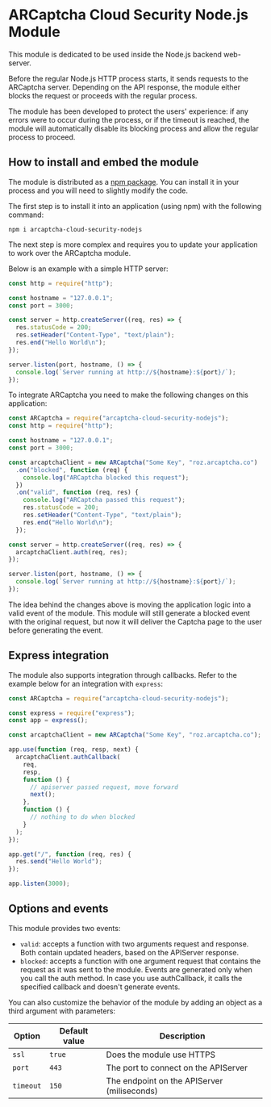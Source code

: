 # ARCaptcha Cloud Security Node.js Module

This module is dedicated to be used inside the Node.js backend web-server.

Before the regular Node.js HTTP process starts, it sends requests to the ARCaptcha server. Depending on the API response, the module either blocks the request or proceeds with the regular process.

The module has been developed to protect the users' experience: if any errors were to occur during the process, or if the timeout is reached, the module will automatically disable its blocking process and allow the regular process to proceed.

## How to install and embed the module

The module is distributed as a [npm package](https://www.npmjs.com/package/arcaptcha-cloud-security-nodejs). You can install it in your process and you will need to slightly modify the code.

The first step is to install it into an application (using npm) with the following command:

```shell
npm i arcaptcha-cloud-security-nodejs
```

The next step is more complex and requires you to update your application to work over the ARCaptcha module.

Below is an example with a simple HTTP server:

```javascript
const http = require("http");

const hostname = "127.0.0.1";
const port = 3000;

const server = http.createServer((req, res) => {
  res.statusCode = 200;
  res.setHeader("Content-Type", "text/plain");
  res.end("Hello World\n");
});

server.listen(port, hostname, () => {
  console.log(`Server running at http://${hostname}:${port}/`);
});
```

To integrate ARCaptcha you need to make the following changes on this application:

```javascript
const ARCaptcha = require("arcaptcha-cloud-security-nodejs");
const http = require("http");

const hostname = "127.0.0.1";
const port = 3000;

const arcaptchaClient = new ARCaptcha("Some Key", "roz.arcaptcha.co")
  .on("blocked", function (req) {
    console.log("ARCaptcha blocked this request");
  })
  .on("valid", function (req, res) {
    console.log("ARCaptcha passed this request");
    res.statusCode = 200;
    res.setHeader("Content-Type", "text/plain");
    res.end("Hello World\n");
  });

const server = http.createServer((req, res) => {
  arcaptchaClient.auth(req, res);
});

server.listen(port, hostname, () => {
  console.log(`Server running at http://${hostname}:${port}/`);
});
```

The idea behind the changes above is moving the application logic into a valid event of the module. This module will still generate a blocked event with the original request, but now it will deliver the Captcha page to the user before generating the event.

## Express integration

The module also supports integration through callbacks. Refer to the example below for an integration with `express`:

```javascript
const ARCaptcha = require("arcaptcha-cloud-security-nodejs");

const express = require("express");
const app = express();

const arcaptchaClient = new ARCaptcha("Some Key", "roz.arcaptcha.co");

app.use(function (req, resp, next) {
  arcaptchaClient.authCallback(
    req,
    resp,
    function () {
      // apiserver passed request, move forward
      next();
    },
    function () {
      // nothing to do when blocked
    }
  );
});

app.get("/", function (req, res) {
  res.send("Hello World");
});

app.listen(3000);
```

## Options and events

This module provides two events:

- `valid`: accepts a function with two arguments request and response. Both contain updated headers, based on the APIServer response.
- `blocked`: accepts a function with one argument request that contains the request as it was sent to the module.
  Events are generated only when you call the auth method. In case you use authCallback, it calls the specified callback and doesn't generate events.

You can also customize the behavior of the module by adding an object as a third argument with parameters:

| Option    | Default value | Description                                 |
| --------- | ------------- | ------------------------------------------- |
| `ssl`     | `true`        | Does the module use HTTPS                   |
| `port`    | `443`         | The port to connect on the APIServer        |
| `timeout` | `150`         | The endpoint on the APIServer (miliseconds) |
